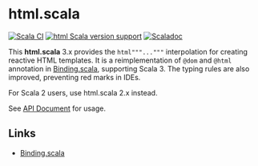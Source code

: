 # html.scala

[![Scala CI](https://github.com/Atry/html.scala/actions/workflows/scala.yml/badge.svg)](https://github.com/Atry/html.scala/actions/workflows/scala.yml)
[![html Scala version support](https://index.scala-lang.org/atry/html.scala/html/latest.svg)](https://index.scala-lang.org/atry/html.scala/html)
[![Scaladoc](https://javadoc.io/badge/com.yang-bo/html_sjs1_3.svg?label=Scaladoc)](https://javadoc.io/page/com.yang-bo/html_sjs1_3/latest/com/yang_bo/html.html)


This **html.scala** 3.x provides the `html"""..."""` interpolation for creating reactive HTML templates. It is a reimplementation of `@dom` and `@html` annotation in [Binding.scala](https://github.com/ThoughtWorksInc/Binding.scala), supporting Scala 3. The typing rules are also improved, preventing red marks in IDEs.

For Scala 2 users, use html.scala 2.x instead.

See [API Document](https://javadoc.io/page/com.yang-bo/html_sjs1_3/latest/com/yang_bo/html.html) for usage.

## Links

* [Binding.scala](https://github.com/ThoughtWorksInc/Binding.scala/)
